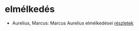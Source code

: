 # elmélkedés

- Aurelius, Marcus: Marcus Aurelius elmélkedései [részletek](_details/%7Bopf.creator%7D.md#id_856)